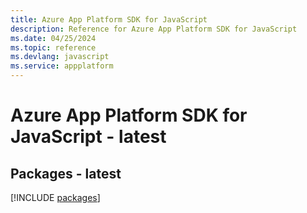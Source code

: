 ```yaml
---
title: Azure App Platform SDK for JavaScript
description: Reference for Azure App Platform SDK for JavaScript
ms.date: 04/25/2024
ms.topic: reference
ms.devlang: javascript
ms.service: appplatform
---
```

# Azure App Platform SDK for JavaScript - latest
## Packages - latest
[!INCLUDE [packages](app-platform-index.md)]